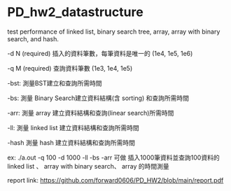# PD_hw2_datastructure
test performance of linked list, binary search tree, array, array with binary search, and hash.

-d N (required) 插入的資料筆數，每筆資料是唯一的 (1e4, 1e5, 1e6)

-q M (required) 查詢資料筆數 (1e3, 1e4, 1e5)

-bst: 測量BST建立和查詢所需時間

-bs:  測量 Binary Search建立資料結構(含 sorting) 和查詢所需時間

-arr: 測量 array 建立資料結構和查詢(linear search)所需時間

-ll: 測量 linked list 建立資料結構和查詢所需時間

-hash 測量 hash 建立資料結構和查詢所需時間


ex:
./a.out -q 100 -d 1000 -ll -bs -arr
可做 插入1000筆資料並查詢100資料的 linked list 、 array with binary search、 array 的時間測量

report link: https://github.com/forward0606/PD_HW2/blob/main/report.pdf
